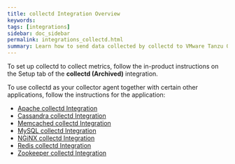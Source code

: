 ```yaml
---
title: collectd Integration Overview
keywords:
tags: [integrations]
sidebar: doc_sidebar
permalink: integrations_collectd.html
summary: Learn how to send data collected by collectd to VMware Tanzu Observability (formerly known as VMware Aria Operations for Applications).
---
```


To set up collectd to collect metrics, follow the in-product instructions on the Setup tab of the **collectd (Archived)** integration.

To use collectd as your collector agent together with certain other applications, follow the instructions for the application:

* [Apache collectd Integration](integrations_collectd_apache.html)
* [Cassandra collectd Integration](integrations_collectd_cassandra.html)
* [Memcached collectd Integration](integrations_collectd_memcached.html)
* [MySQL collectd Integration](integrations_collectd_mysql.html)
* [NGiNX collectd Integration](integrations_collectd_nginx.html)
* [Redis collectd Integration](integrations_collectd_redis.html)
* [Zookeeper collectd Integration](integrations_collectd_zookeeper.html)
